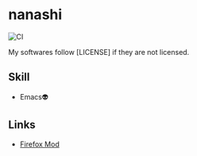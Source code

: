 # nanashi

![CI](https://github.com/diohabara/diohabara/workflows/CI/badge.svg)

My softwares follow [LICENSE] if they are not licensed.

## Skill

- Emacs:alien:

## Links

- [Firefox Mod](https://slides.com/diohabara/deck)
